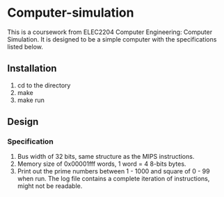 # Computer-simulation
This is a coursework from ELEC2204 Computer Engineering: Computer Simulation. It is designed to be a simple computer with the specifications listed below.

## Installation
1. cd to the directory
2. make
3. make run

## Design
### Specification
1. Bus width of 32 bits, same structure as the MIPS instructions.
2. Memory size of 0x00001fff words, 1 word = 4 8-bits bytes.
3. Print out the prime numbers between 1 - 1000 and square of 0 - 99 when run. The log file contains a complete iteration of instructions, might not be readable.
